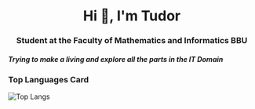 <h1 align="center">Hi 👋, I'm Tudor</h1>
<h3 align="center">Student at the Faculty of Mathematics and Informatics BBU</h3>


<h5>Trying to make a living and explore all the parts in the IT Domain</h5>

### Top Languages Card
![Top Langs](https://github-readme-stats.vercel.app/api/top-langs?username=galatzant&show_icons=true&locale=en&layout=compact&cache_seconds=3600)


